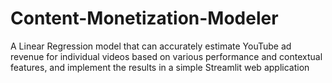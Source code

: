 # Content-Monetization-Modeler
A Linear Regression model that can accurately estimate YouTube ad revenue for individual videos based on various performance and contextual features, and implement the results in a simple Streamlit web application
